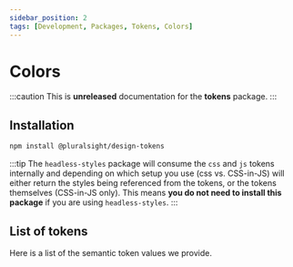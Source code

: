 ```yaml
---
sidebar_position: 2
tags: [Development, Packages, Tokens, Colors]
---
```


# Colors

:::caution
This is **unreleased** documentation for the **tokens** package.
:::

## Installation

```bash npm2yarn
npm install @pluralsight/design-tokens
```

:::tip
The `headless-styles` package will consume the `css` and `js` tokens internally and depending on which setup you use (css vs. CSS-in-JS) will either return the styles being referenced from the tokens, or the tokens themselves (CSS-in-JS only). This means **you do not need to install this package** if you are using `headless-styles`.
:::

## List of tokens

Here is a list of the semantic token values we provide.
